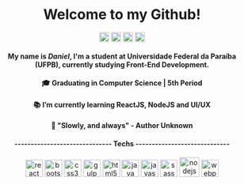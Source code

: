<h1 align="center"> Welcome to my Github! </h1>

<p align="center">
  
<p align="center">
<a href="https://linkedin.com/in/danielcunhac" target="blank"><img align="center" src="https://cdn.jsdelivr.net/npm/simple-icons@3.0.1/icons/linkedin.svg" alt="danielcunhac" height="20" width="20" /></a>
<a href="https://instagram.com/danielcunhaac" target="blank"><img align="center" src="https://cdn.jsdelivr.net/npm/simple-icons@3.0.1/icons/instagram.svg" alt="danielcunhaac" height="20" width="20" /></a>
<a href="https://dev.to/dacokid" target="blank"><img align="center" src="https://cdn.jsdelivr.net/npm/simple-icons@3.0.1/icons/dev-dot-to.svg" alt="dacokid" height="20" width="20" /></a>
<a href="https://stackoverflow.com/users/13982460/daniel-cunha?tab=profile" target="blank"><img align="center" src="https://cdn.jsdelivr.net/npm/simple-icons@3.0.1/icons/stackoverflow.svg" alt="users/13982460/daniel-cunha?tab=profile" height="20" width="20" /></a>
</p>
  
</p>

<h4 align="center">
  My name is <em>Daniel</em>, I'm a student at Universidade Federal da Paraíba (UFPB), currently studying Front-End Development.
</h4>
  <h4 align="center">
 🎓 Graduating in Computer Science | 5th Period 
   </h4>
  <h4 align="center">
 📚 I’m currently learning ReactJS, NodeJS and UI/UX
  </h4>
  <h4 align="center">
 🎯 "Slowly, and always" - Author Unknown
  </h4>
  <h4 align="center">------------------------------ Techs -----------------------------</h4>
<p align="center">
<img src="https://devicons.github.io/devicon/devicon.git/icons/react/react-original-wordmark.svg" alt="react" width="35" height="35"/> <img src="https://devicons.github.io/devicon/devicon.git/icons/bootstrap/bootstrap-plain.svg" alt="bootstrap" width="35" height="35"/> <img src="https://devicons.github.io/devicon/devicon.git/icons/css3/css3-original-wordmark.svg" alt="css3" width="35" height="35"/> <img src="https://devicons.github.io/devicon/devicon.git/icons/gulp/gulp-plain.svg" alt="gulp" width="35" height="35"/> <img src="https://devicons.github.io/devicon/devicon.git/icons/html5/html5-original-wordmark.svg" alt="html5" width="35" height="35"/> <img src="https://devicons.github.io/devicon/devicon.git/icons/java/java-original-wordmark.svg" alt="java" width="35" height="35"/> <img src="https://devicons.github.io/devicon/devicon.git/icons/javascript/javascript-original.svg" alt="javascript" width="35" height="35"/> <img src="https://devicons.github.io/devicon/devicon.git/icons/sass/sass-original.svg" alt="sass" width="35" height="35"/> <img src="https://devicons.github.io/devicon/devicon.git/icons/nodejs/nodejs-original-wordmark.svg" alt="nodejs" width="40" height="40"/> <img src="https://devicons.github.io/devicon/devicon.git/icons/webpack/webpack-original.svg" alt="webpack" width="35" height="35"/>
</p>
